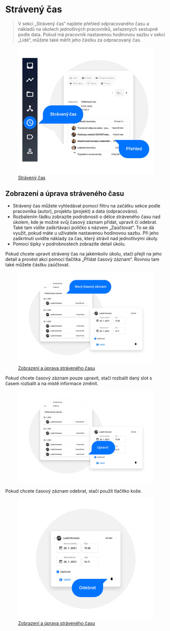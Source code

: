 # Strávený čas

> V sekci „Strávený čas“ najdete přehled odpracovaného času a nákladů na úkolech jednotlivých pracovníků, seřazených sestupně podle data. Pokud má pracovník nastavenou hodinovou sazbu v sekci „Lidé“, můžete také měřit jeho částku za odpracovaný čas.

<figure>
	<a href="../../../assets/images/cs/straveny-cas.jpg" title="Strávený čas" class="glightbox">
		<img loading="lazy" src="../../../assets/images/cs/straveny-cas.jpg" alt="Strávený čas" />
		<figcaption>Strávený čas</figcaption>
	</a>
</figure>

## Zobrazení a úprava stráveného času

- Strávený čas můžete vyhledávat pomocí filtru na začátku sekce podle pracovníka (autor), projektu (projekt) a data (odpracováno).
- Rozbalením řádku zobrazíte podrobnosti o délce stráveného času nad úkolem, kde je možné svůj časový záznam přidat, upravit či odebrat. Také tam vidíte zaškrtávací políčko s názvem „Zaúčtovat“. To se dá využít, pokud máte u uživatele nastavenou hodinovou sazbu. Při jeho zaškrtnutí uvidíte náklady za čas, který strávil nad jednotlivými úkoly.
- Pomocí šipky v podrobnostech zobrazíte detail úkolu.

Pokud chcete upravit strávený čas na jakémkoliv úkolu, stačí přejít na jeho detail a provést akci pomocí tlačítka „Přidat časový záznam“. Rovnou tam také můžete částku zaúčtovat.

<figure>
	<a href="../../../assets/images/cs/straveny-cas-pridani.jpg" title="Zobrazení a úprava stráveného času" class="glightbox">
		<img loading="lazy" src="../../../assets/images/cs/straveny-cas-pridani.jpg" alt="Zobrazení a úprava stráveného času" />
		<figcaption>Zobrazení a úprava stráveného času</figcaption>
	</a>
</figure>

Pokud chcete časový záznam pouze upravit, stačí rozbalit daný slot s časem rozbalit a na místě informace změnit.

<figure>
	<a href="../../../assets/images/cs/straveny-cas-upraveni.jpg" title="Zobrazení a úprava stráveného času" class="glightbox">
		<img loading="lazy" src="../../../assets/images/cs/straveny-cas-upraveni.jpg" alt="Zobrazení a úprava stráveného času" />
		<figcaption></figcaption>
	</a>
</figure>

Pokud chcete časový záznam odebrat, stačí použít tlačítko koše.

<figure>
	<a href="../../../assets/images/cs/straveny-cas-odebrani.jpg" title="Zobrazení a úprava stráveného času" class="glightbox">
		<img loading="lazy" src="../../../assets/images/cs/straveny-cas-odebrani.jpg" alt="Zobrazení a úprava stráveného času" />
		<figcaption>Zobrazení a úprava stráveného času</figcaption>
	</a>
</figure>